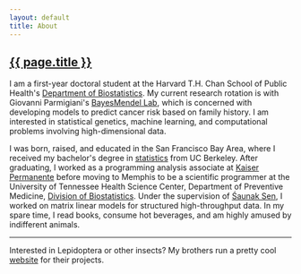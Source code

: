 ```yaml
---
layout: default
title: About
---
```


<h2><a href="{{ page.url }}" style="color:inherit">{{ page.title }}</a></h2>

I am a first-year doctoral student at the Harvard T.H. Chan School of Public Health's [Department of Biostatistics](https://www.hsph.harvard.edu/biostatistics). My current research rotation is with Giovanni Parmigiani's [BayesMendel Lab](http://bcb.dfci.harvard.edu/bayesmendel/index.php), which is concerned with developing models to predict cancer risk based on family history. I am interested in statistical genetics, machine learning, and computational problems involving high-dimensional data. 

I was born, raised, and educated in the San Francisco Bay Area, where I received my bachelor's degree in [statistics](http://statistics.berkeley.edu) from UC Berkeley. After graduating, I worked as a programming analysis associate at [Kaiser Permanente](https://healthy.kaiserpermanente.org) before moving to Memphis to be a scientific programmer at the University of Tennessee Health Science Center, Department of Preventive Medicine, [Division of Biostatistics](https://www.uthsc.edu/prevmed/biostatistics/index.php). Under the supervision of [&#346;aunak Sen](http://senresearch.org), I worked on matrix linear models for structured high-throughput data. In my spare time, I read books, consume hot beverages, and am highly amused by indifferent animals. 

---

Interested in Lepidoptera or other insects? My brothers run a pretty cool [website](http://www.lianginsects.com) for their projects. 